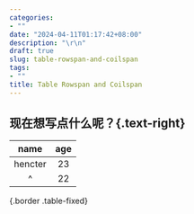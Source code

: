```yaml
---
categories:
- ""
date: "2024-04-11T01:17:42+08:00"
description: "\r\n"
draft: true
slug: table-rowspan-and-coilspan
tags:
- ""
title: Table Rowspan and Coilspan
---
```


## 现在想写点什么呢？{.text-right}

| name | age |
|:---:|:---:|
| hencter | 23 |
|  ^ | 22 |
{.border .table-fixed}

